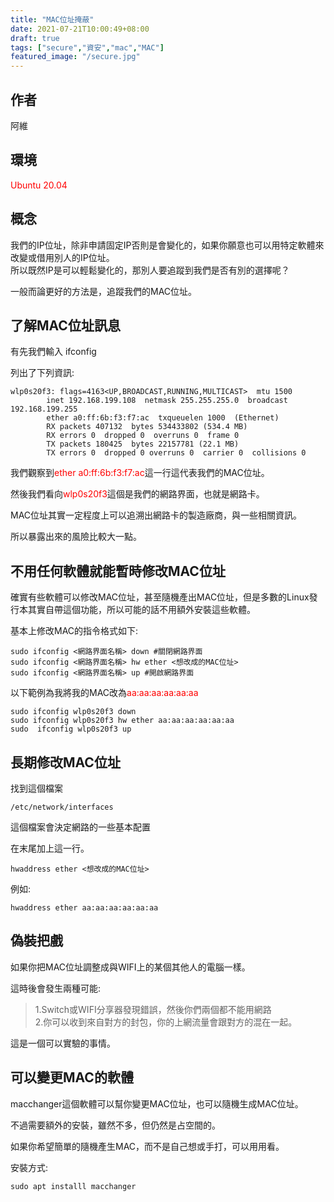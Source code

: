 ```yaml
---
title: "MAC位址掩蔽"
date: 2021-07-21T10:00:49+08:00
draft: true
tags: ["secure","資安","mac","MAC"]
featured_image: "/secure.jpg"
---
```


## 作者

阿維

## 環境

<span style="color:red">Ubuntu 20.04</span>

## 概念

我們的IP位址，除非申請固定IP否則是會變化的，如果你願意也可以用特定軟體來改變或借用別人的IP位址。  
所以既然IP是可以輕鬆變化的，那別人要追蹤到我們是否有別的選擇呢？  

一般而論更好的方法是，追蹤我們的MAC位址。

## 了解MAC位址訊息

有先我們輸入 ifconfig  

列出了下列資訊:  
```
wlp0s20f3: flags=4163<UP,BROADCAST,RUNNING,MULTICAST>  mtu 1500
        inet 192.168.199.108  netmask 255.255.255.0  broadcast 192.168.199.255
        ether a0:ff:6b:f3:f7:ac  txqueuelen 1000  (Ethernet)
        RX packets 407132  bytes 534433802 (534.4 MB)
        RX errors 0  dropped 0  overruns 0  frame 0
        TX packets 180425  bytes 22157781 (22.1 MB)
        TX errors 0  dropped 0 overruns 0  carrier 0  collisions 0
```

我們觀察到<span style="color:red">ether a0:ff:6b:f3:f7:ac</span>這一行這代表我們的MAC位址。  

然後我們看向<span style="color:red">wlp0s20f3</span>這個是我們的網路界面，也就是網路卡。  

MAC位址其實一定程度上可以追溯出網路卡的製造廠商，與一些相關資訊。  

所以暴露出來的風險比較大一點。  

## 不用任何軟體就能暫時修改MAC位址

確實有些軟體可以修改MAC位址，甚至隨機產出MAC位址，但是多數的Linux發行本其實自帶這個功能，所以可能的話不用額外安裝這些軟體。  

基本上修改MAC的指令格式如下:
```
sudo ifconfig <網路界面名稱> down #關閉網路界面
sudo ifconfig <網路界面名稱> hw ether <想改成的MAC位址>
sudo ifconfig <網路界面名稱> up #開啟網路界面
```

以下範例為我將我的MAC改為<span style="color:red">aa:aa:aa:aa:aa:aa</span>
```
sudo ifconfig wlp0s20f3 down
sudo ifconfig wlp0s20f3 hw ether aa:aa:aa:aa:aa:aa
sudo  ifconfig wlp0s20f3 up
```

## 長期修改MAC位址

找到這個檔案
```
/etc/network/interfaces
```
這個檔案會決定網路的一些基本配置  

在末尾加上這一行。  
```
hwaddress ether <想改成的MAC位址>
```
例如:
```
hwaddress ether aa:aa:aa:aa:aa:aa
```
## 偽裝把戲

如果你把MAC位址調整成與WIFI上的某個其他人的電腦一樣。  

這時後會發生兩種可能:

> 1.Switch或WIFI分享器發現錯誤，然後你們兩個都不能用網路  
> 2.你可以收到來自對方的封包，你的上網流量會跟對方的混在一起。  

這是一個可以實驗的事情。  

## 可以變更MAC的軟體

macchanger這個軟體可以幫你變更MAC位址，也可以隨機生成MAC位址。  

不過需要額外的安裝，雖然不多，但仍然是占空間的。  

如果你希望簡單的隨機產生MAC，而不是自己想或手打，可以用用看。  

安裝方式:

```
sudo apt installl macchanger
```

